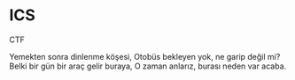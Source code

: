 # ICS

CTF

Yemekten sonra dinlenme köşesi,
Otobüs bekleyen yok, ne garip değil mi?
Belki bir gün bir araç gelir buraya,
O zaman anlarız, burası neden var acaba.
